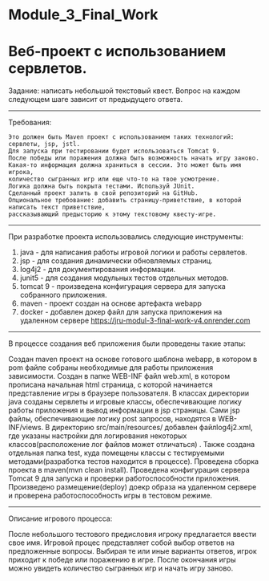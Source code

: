 # Module_3_Final_Work
Веб-проект с использованием сервлетов.
===========================================
Задание: написать небольшой текстовый квест. Вопрос на каждом следующем шаге зависит от предыдущего ответа.
*******************************************
Требования:

    Это должен быть Maven проект с использованием таких технологий: сервлеты, jsp, jstl.
    Для запуска при тестировании будет использоваться Tomcat 9.
    После победы или поражения должна быть возможность начать игру заново.
    Какая-то информация должна храниться в сессии. Это может быть имя игрока, 
    количество сыгранных игр или еще что-то на твое усмотрение.
    Логика должна быть покрыта тестами. Используй JUnit.
    Сделанный проект залить в свой репозиторий на GitHub.
    Опциональное требование: добавить страницу-приветствие, в которой написать текст приветствие, 
    рассказывающий предысторию к этому текстовому квесту-игре.
*******************************************
При разработке проекта использовались следующие инструменты:


1. java - для написания работы игровой логики и работы сервлетов.
2. jsp - для создания динамически обновляемых страниц.
3. log4j2 - для документирования информации.
4. junit5 - для создания модульных тестов отдельных методов. 
5. tomcat 9  - произведена конфигурация сервера для запуска собранного приложения.
6. maven - проект создан на основе артефакта webapp
7. docker - добавлен докер файл для запуска приложения на удаленном сервере https://jru-modul-3-final-work-v4.onrender.com
*******************************************
В процессе создания веб приложения были проведены такие этапы:

Создан maven проект на основе готового шаблона webapp, в котором в pom файле собраны необходимые для работы приложения зависимости. 
Создан в папке WEB-INF файл web.xml, в котором прописана начальная html страница, с которой начинается представление игры в браузере пользователя. 
В классах директории java созданы сервлеты и игровые классы, обеспечивающие логику работы приложения и вывод информации в jsp страницы. 
Сами jsp файлы, обеспечивающие логику post запросов, находятся в WEB-INF/views. 
В директорию src/main/resources/ добавлен файлlog4j2.xml, где указаны настройки для логирования некоторых классов(расположение лог файлов может отличаться) .
Также создана отдельная папка test, куда помещены классы с тестируемыми методами(разработка тестов находится в процессе).
Проведена сборка проекта в maven(mvn clean install). 
Проведена конфигурация сервера Tomcat 9 для запуска и проверки работоспособности приложения. Произведено размещение(deploy) доекр образа на удаленном сервере и проверена работоспособность игры в тестовом режиме.
*******************************************
Описание игрового процесса:

После небольшого тестового предисловия игроку предлагается ввести свое имя. 
Игровой процес представляет собой выбор ответов на предложенные вопросы.
Выбирая те или иные варианты ответов, игрок приходит к победе или поражению в игре.
После окончания игры можно увидеть количество сыгранных игр и начать игру заново.
